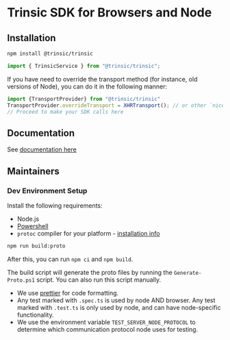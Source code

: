 # Trinsic SDK for Browsers and Node

## Installation

```bash
npm install @trinsic/trinsic
```

```ts
import { TrinsicService } from "@trinsic/trinsic";
```

If you have need to override the transport method (for instance, old versions of Node), you can do it in the following manner:
```typescript
import {TransportProvider} from "@trinsic/trinsic"
TransportProvider.overrideTransport = XHRTransport(); // or other `nice-grpc-web` transports
// Proceed to make your SDK calls here
```

## Documentation

See [documentation here](https://docs.trinsic.id/)

## Maintainers

### Dev Environment Setup

Install the following requirements:

-   Node.js
-   [Powershell](https://docs.microsoft.com/en-us/powershell/scripting/install/installing-powershell?view=powershell-7.1)
-   `protoc` compiler for your platform - [installation info](https://grpc.io/docs/protoc-installation/)

```sh
npm run build:proto
```

After this, you can run `npm ci` and `npm build`.

The build script will generate the proto files by running the `Generate-Proto.ps1` script. You can also run this script manually.

-   We use [prettier](https://prettier.io/) for code formatting.
-   Any test marked with `.spec.ts` is used by node AND browser. Any test marked with `.test.ts` is only used by node, and can have node-specific functionality.
-   We use the environment variable `TEST_SERVER_NODE_PROTOCOL` to determine which communication protocol node uses for testing.
